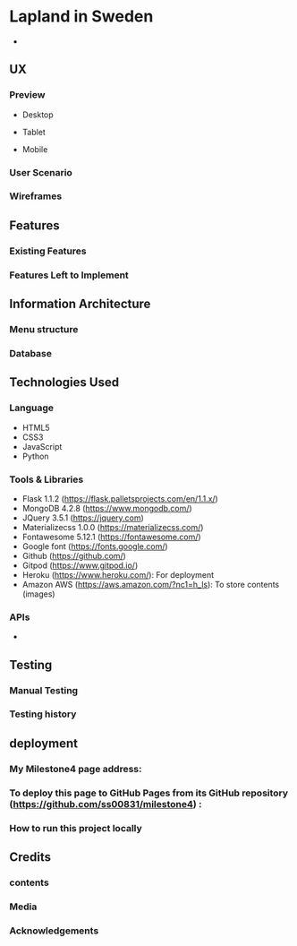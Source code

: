 # Lapland in Sweden
- 

## UX

### Preview
- Desktop

- Tablet

- Mobile

### User Scenario


### Wireframes


## Features

### Existing Features

### Features Left to Implement

## Information Architecture

### Menu structure

### Database

## Technologies Used

### Language

- HTML5
- CSS3
- JavaScript
- Python

### Tools & Libraries

- Flask 1.1.2 (https://flask.palletsprojects.com/en/1.1.x/)
- MongoDB 4.2.8 (https://www.mongodb.com/)
- JQuery 3.5.1 (https://jquery.com)
- Materializecss 1.0.0 (https://materializecss.com/)
- Fontawesome 5.12.1 (https://fontawesome.com/)
- Google font (https://fonts.google.com/)
- Github (https://github.com/)
- Gitpod (https://www.gitpod.io/)
- Heroku (https://www.heroku.com/): For deployment
- Amazon AWS (https://aws.amazon.com/?nc1=h_ls): To store contents (images)

### APIs
- 

## Testing

### Manual Testing

### Testing history

## deployment

### My Milestone4 page address:

### To deploy this page to GitHub Pages from its GitHub repository (https://github.com/ss00831/milestone4) :

### How to run this project locally

## Credits

### contents

### Media

### Acknowledgements
